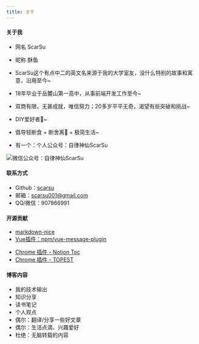 ```yaml
---
title: 关于
---
```

#### 关于我

- 网名 ScarSu
- 昵称 酥鱼

- ScarSu这个有点中二的英文名来源于我的大学室友，没什么特别的故事和寓意，沿用至今~
- 18年毕业于岳麓山第一高中，从事前端开发工作至今~
- 双商有限，无甚成就，唯信努力；20多岁平平无奇，渴望有些突破和挑战~
- DIY爱好者🔨~
- 倡导轻断食 + 断舍离📖 + 极简生活~
- 有一个：个人公众号：自律神仙ScarSu

<img id="slogan_img" src="/images/slogan.png" title="微信公众号：自律神仙ScarSu"/>

#### 联系方式

- <i class="fa fa-github"></i>   Github：<a href="https://github.com/scarsu">scarsu</a>
- <i class="fa fa-envelope"></i>     邮箱：scarsu001@gmail.com
- <i class="fa fa-qq"></i><i class="fa fa-wechat"></i>    QQ/微信：907866991

#### 开源贡献

- [markdown-nice](https://github.com/mdnice/markdown-nice/graphs/contributors)
- [Vue插件：npm/vue-message-plugin](https://www.npmjs.com/package/vue-message-plugin)
<!-- - [现代javascript教程翻译](https://github.com/javascript-tutorial/zh.javascript.info) -->
- [Chrome 插件 - Notion Toc](https://github.com/scarsu/Notion-Chrome-Toc-Extension)
- [Chrome 插件 - TOPEST](https://github.com/scarsu/Topest-Chrome-Extension)

#### 博客内容

- 我的技术输出
- 知识分享
- 读书笔记
- 个人观点
- 偶尔：翻译/分享一些好文章
- 偶尔：生活点滴、兴趣爱好
- 杜绝：无脑转载的内容

<!-- #### Skills
- 前端：HTML | CSS | JS | REACT | GRUNT | NODE
- 毕设：基于Node.js的即时通讯系统（Socket.io|Express)
- 数据库：Oracle | SQL | PL/SQL
- 服务端：Node | J2EE | ASP.net  -->